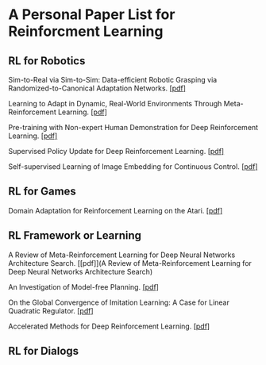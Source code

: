 # A Personal Paper List for Reinforcment Learning

## RL for Robotics
Sim-to-Real via Sim-to-Sim: Data-efficient Robotic Grasping via Randomized-to-Canonical Adaptation Networks. [[pdf]](https://arxiv.org/abs/1812.07252)

Learning to Adapt in Dynamic, Real-World Environments Through Meta-Reinforcement Learning. [[pdf]](https://arxiv.org/pdf/1803.11347.pdf)

Pre-training with Non-expert Human Demonstration for Deep Reinforcement Learning. [[pdf]](https://arxiv.org/pdf/1812.08904.pdf)

Supervised Policy Update for Deep Reinforcement Learning. [[pdf]](https://arxiv.org/pdf/1805.11706.pdf)

Self-supervised Learning of Image Embedding for Continuous Control. [[pdf]](https://arxiv.org/pdf/1901.00943.pdf)

## RL for Games
Domain Adaptation for Reinforcement Learning on the Atari. [[pdf]](https://arxiv.org/abs/1812.07452)

## RL Framework or Learning
A Review of Meta-Reinforcement Learning for Deep Neural Networks Architecture Search. [[pdf]](A Review of Meta-Reinforcement Learning for Deep Neural Networks Architecture Search)

An Investigation of Model-free Planning. [[pdf]](https://arxiv.org/pdf/1901.03559.pdf)

On the Global Convergence of Imitation Learning: A Case for Linear Quadratic Regulator. [[pdf]](https://arxiv.org/pdf/1901.03674.pdf)

Accelerated Methods for Deep Reinforcement Learning. [[pdf]](https://arxiv.org/abs/1803.02811)

## RL for Dialogs